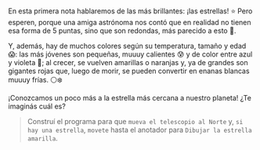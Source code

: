 En esta primera nota hablaremos de las más brillantes: ¡las estrellas! :star: Pero esperen, porque una amiga astrónoma nos contó que en realidad no tienen esa forma de 5 puntas, sino que son redondas, más parecido a esto :red_circle:. 

Y, además, hay de muchos colores según su temperatura, tamaño y edad :scream:: las más jóvenes son pequeñas, muuuy calientes :cold_sweat: y de color entre azul y violeta :large_blue_circle:; al crecer, se vuelven amarillas o naranjas y, ya de grandes son gigantes rojas que, luego de morir, se pueden convertir en enanas blancas muuuy frías. :white_circle::snowflake:

¡Conozcamos un poco más a la estrella más cercana a nuestro planeta! ¿Te imaginás cuál es?

> Construí el programa para que  `mueva el telescopio al Norte` y, `si hay una estrella`, `movete` hasta el anotador para `Dibujar la estrella amarilla`. 
